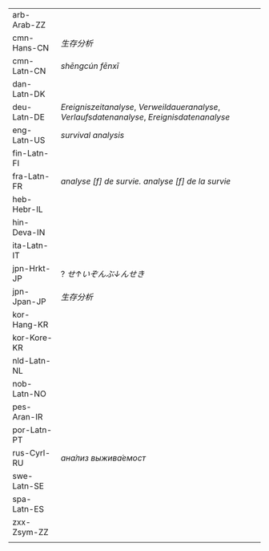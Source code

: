 | | |
|-|-|
| arb-Arab-ZZ |  |
| cmn-Hans-CN | _生存分析_ |
| cmn-Latn-CN | _shēngcún fēnxī_ |
| dan-Latn-DK |  |
| deu-Latn-DE | _Ereigniszeitanalyse_, _Verweildaueranalyse_, _Verlaufsdatenanalyse_, _Ereignisdatenanalyse_ |
| eng-Latn-US | _survival analysis_ |
| fin-Latn-FI |  |
| fra-Latn-FR | _analyse [f] de survie. analyse [f] de la survie_ |
| heb-Hebr-IL |  |
| hin-Deva-IN |  |
| ita-Latn-IT |  |
| jpn-Hrkt-JP | ? _せ↑いぞんぶ↓んせき_ |
| jpn-Jpan-JP | _生存分析_ |
| kor-Hang-KR |  |
| kor-Kore-KR |  |
| nld-Latn-NL |  |
| nob-Latn-NO |  |
| pes-Aran-IR |  |
| por-Latn-PT |  |
| rus-Cyrl-RU | _ана́лиз выжива́емост_ |
| swe-Latn-SE |  |
| spa-Latn-ES |  |
| zxx-Zsym-ZZ |  |
|  |  |

